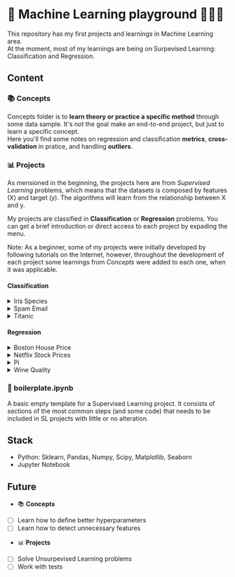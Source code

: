 # 🤖 Machine Learning playground 🤹🏼‍♀️

This repository has my first projects and learnings in Machine Learning area. <br>
At the moment, most of my learnings are being on Surpevised Learning: Classification and Regression.

## Content

### 📚 Concepts
Concepts folder is to **learn theory or practice a specific method** through some data sample. It's *not* the goal make an end-to-end project, but just to learn a specific concept. <br>
Here you'll find some notes on regression and classification **metrics**, **cross-validation** in pratice, and handling **outliers**.

### 📊 Projects
As mensioned in the beginning, the projects here are from *Supervised Learning* problems, which means that the datasets is composed by features (X) and target (y). The algorithms will learn from the relationship between X and y.

My projects are classified in **Classification** or **Regression** problems. You can get a brief introduction or direct access to each project by expading the menu. <br>

Note: As a beginner, some of my projects were initially developed by following tutorials on the Internet, however, throughout the development of each project some 
learnings from *Concepts* were added to each one, when it was applicable.

#### Classification

<details>
  
  <summary> Iris Species </summary>

  <br>
  💐 <a href="https://github.com/gabrielatrindade/ml-playground/tree/master/projects/iris_species">Iris Species project</a> has the aim to <b>classify iris flowers among three species</b> (setosa, versicolor, or virginica) from the variables: sepal length, sepal width, petal length, petal width. Each class (species) has 50 observations, which means there are 50 records for setosa, 50 for versicolor and 50 for virginica. But, as some outliers were identified (4) in this project, they were removed, reducing the observations and turning the dataset into an imbalanced one. One important question to ask is: Would it really be necessary to remove these outliers?

  #### Dataset
  - Independent variables: sepal length, sepal width, peta length, petal width.
  - Dependent variable: target (iris species)

  The dataset was provided by sklearn.datasets.
  <hr>

</details>


<details>
  <summary> Spam Email </summary>
  
  <br>
  📧 <a href="https://github.com/gabrielatrindade/ml-playground/tree/master/projects/spam_email">Spam Email project</a> <b>classifies an email as spam (junk email) or ham (good email)</b> through email messages. The dataset contains 5572 observations, they are composed of Label (target) and EmailText (feature) variables. In this case, the EmailText will be converted into features that consist of the relative frequencies of occurring words. The model will then learn from the frequencies of each word in a spam or ham message.
    
  #### Dataset
  - Independent variable: EmailText
  - Dependent variable: Label (spam or ham)
  
  Future work: before counting the occurrence of each word, clean the messages: [ ] remove punctuation and [ ] abbreviation.
  <hr>

</details>


<details>
  
  <summary> Titanic </summary>
  
  <br>
  🚢 <a href="https://github.com/gabrielatrindade/ml-playground/tree/master/projects/titanic">Titanic project</a> is one of the most common classification problems for beginners. In this project, we need to build a predictive model that <b>classifies whether a passenger will survive or not</b> based on their information (i.e. name, age, gender, socioeconomic class, etc.). In this project, I dealt with data cleaning, visualization, and feature engineering, as well as machine learning. The dataset is composed of 11 features that they are not prepared to immediately apply a machine learning model. Going through these features, plotting some graphs, understanding and making decisions about how to clean and fill them, categorizing and encoding them, is part of the process. In addition, I applied and plotted some metrics I learned to evaluate the algorithms, such as ROC, AUC, and accuracy.
  
  #### Dataset
  - Independent variables: PassengerId, Pclass, Name, Sex, Age, SibSp, Parch, Ticket, Fire, Cabin, Embarked
  - Dependent variable: Survived

  <hr>

</details>


#### Regression

<details>
  
  <br>
  <summary> Boston House Price </summary>
  🏡 <a href="https://github.com/gabrielatrindade/ml-playground/tree/master/projects/boston_house_pricing">Boston House Price project</a> aims to <b>predict a housing price in Boston</b>. Since the target is a continuous value, this problem is classified as a Regression problem. In this case, the model will create a relationship between the 11 features and the target (dataset), and then be prepared to predict some Boston house prices through a given input. Some of these input/features are RM (average number of rooms per dwelling), AGE (proportion of owner-occupied units built prior to 1940), DIS (weighted distances to ﬁve Boston employment centers), RAD (index of accessibility to radial highways), and TAX (full-value property-tax rate per $10,000).
    
  #### Dataset
  - Independent variables: CRIM, ZN, INDUS, CHAS, NOX, RM, AGE, DIS, RAD, TAX, PTRATIO, B, LSTAT
  - Dependent variable: target (boston house price)
  
  The dataset was provided by sklearn.datasets. <br>
  Future work: - [ ] remove outliers and
               - [ ] select only the features that contributes to the model training
  <hr>

</details>


<details>
  
  <br>
  <summary> Netflix Stock Prices </summary>
  📺 <a href="https://github.com/gabrielatrindade/ml-playground/tree/master/projects/netflix">Netflix Stock Prices project</a> <b>predicts the stock price over the next 25 days</b>. Although Netflix's stock prices dataset has 13 features, only the Close feature was the input to predict the next stock prices. The Close feature represents the closing price for each day. Our dependent variable is a copy of that feature moved 25 days ahead. In this way, we got the price of each day and the price for the 25th day ahead, and the algorithm learned from the relationship between these two values. <br>
  A question I'm researching and trying to answer about this problem is: Does the Close feature violate the Autocorrelation Linear Regression assumption?

  #### Dataset
  - Independent variables: Close
  - Dependent variable: 25th Close
  <hr>
  
</details>


<details>
  
  <br>
  <summary> Pi </summary>
  ➗ <a href="https://github.com/gabrielatrindade/ml-playground/tree/master/projects/pi">Pi project</a> intends to <b>predict the next 10 digits of the Pi number</b>. The idea for this project came from the solution of the Netflix Stock Prices project. I failed in the solution but I learned somethings and I understood why this project cannot be solved in the same way as the Netflix one. Through a dataset with 1000 digits, I tried to predict the last 10 ones. The dependent variable was created based on the 10th digit ahead and the current one, but in reality there is no relationship between them. So the dependent variable was not dependent on the feature (current digit) and the algorithm couldn't learn from it. Some notes and visualization on the conclusion are provided.
    
  #### Dataset
  - Independent variables: Digit
  - Dependent variable: 10th Digit  
  <hr>
  
</details>

<details>
  
  <br>
  <summary> Wine Quality </summary>
  🍷<a href="https://github.com/gabrielatrindade/ml-playground/tree/master/projects/pi">Wine Quality project</a> can be seen as classification or regression tasks. It will be a Regression problem if quality is a continuous variable but it can also be a Classification problem if the quality is a discrete variable (such as poor, good, and excellent). I decided to solve this problem as a Regression problem. <br>
  The Wine Quality project aims to <b>predict the quality value given to a wine</b>. The dataset is composed of 11 features and the target, however, only 7 features are used to make the prediction. Through visualizations, I identified outliers. After analyzing the techniques to remove them (Z score and IQR), the IQR was used to do it. So the dataset was used to train the model.
  
  #### Dataset
  - Independent variables: fixed acidity, volatile acidity, citric acid, chlorides, free sulfur dioxide, total sulfur dioxide, density, alcohol, residual sugar, pH, sulphates
  - Dependent variable: quality
  
  The dataset was provided by <a href="https://www.kaggle.com/uciml/red-wine-quality-cortez-et-al-2009">Kaggle</a> and
  <a href="https://archive.ics.uci.edu/ml/datasets/wine+quality">UCI Machine Learning Repository</a>.
  <hr>

</details>

### 📝 boilerplate.ipynb
A basic empty template for a Supervised Learning project. It consists of sections of the most common steps (and some code) that needs to be included in SL projects with little or no alteration.

## Stack
- Python: Sklearn, Pandas, Numpy, Scipy, Matplotlib, Seaborn
- Jupyter Notebook

## Future

- 📚 **Concepts**
- [ ] Learn how to define better hyperparameters
- [ ] Learn how to detect unnecessary features

- 📊 **Projects**
- [ ] Solve Unsurpevised Learning problems
- [ ] Work with tests
